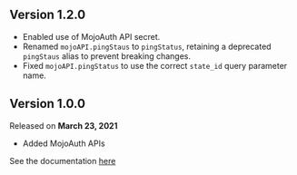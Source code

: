 ## Version 1.2.0

- Enabled use of MojoAuth API secret.
- Renamed `mojoAPI.pingStaus` to `pingStatus`, retaining a deprecated `pingStaus` alias to prevent breaking changes.
- Fixed `mojoAPI.pingStatus` to use the correct `state_id` query parameter name.


## Version 1.0.0
Released on **March 23, 2021**
 - Added MojoAuth APIs

See the documentation [here](https://mojoauth.com/docs/)